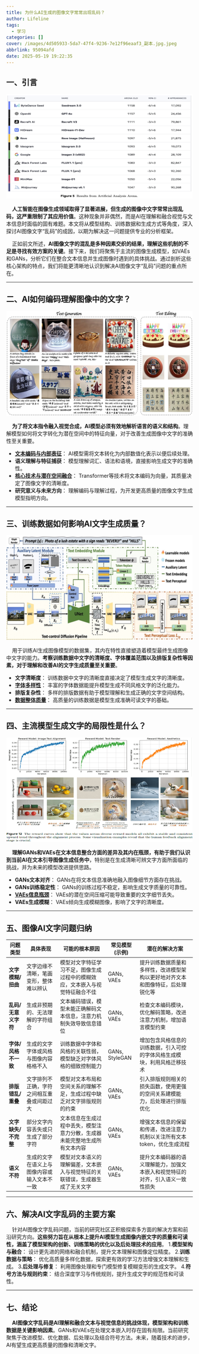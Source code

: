 ```yaml
---
title: 为什么AI生成的图像文字常常出现乱码？
author: Lifeline
tags:
  - 学习
categories: []
cover: /images/4d505933-5da7-47f4-9236-7e12f96eaaf3_副本.jpg.jpeg
abbrlink: 95094afd
date: 2025-05-19 19:22:35
---
```

## 一、引言

![1_副本_1747653719015.png](/images/1_%E5%89%AF%E6%9C%AC_1747653719015.png)

&nbsp;&nbsp;&nbsp;&nbsp;**人工智能在图像生成领域取得了显著进展，但生成的图像中文字常常出现乱码，这严重限制了其应用价值**。这种现象并非偶然，而是AI在理解和融合视觉与文本信息时面临的固有难题。本文将从模型结构、训练数据和生成方式等角度，深入探讨AI图像文字“乱码”的成因，以期为解决这一问题提供专业的分析框架。

&nbsp;&nbsp;&nbsp;&nbsp;正如前文所述，**AI图像文字的混乱是多种因素交织的结果，理解这些机制的不足是寻找有效方案的关键**。接下来，我们将聚焦于主流的图像生成模型，如VAEs和GANs，分析它们在整合文本信息并生成图像时遇到的具体挑战。通过剖析这些核心架构的特点，我们将能更清晰地认识到解决AI图像文字“乱码”问题的重点所在。

---

## 二、AI如何编码理解图像中的文字？

![2_副本.jpg_1747653724169.jpeg](/images/2_%E5%89%AF%E6%9C%AC.jpg_1747653724169.jpeg)

&nbsp;&nbsp;&nbsp;&nbsp;**为了将文本指令融入视觉合成，AI模型必须有效地解析语言的语义和结构**。理解模型如何将文字转化为潜在空间中的特征向量，对于改善生成图像中文字的准确性至关重要。

- **[文本编码与内部表征](https://zhuanlan.zhihu.com/p/1889256291467257812 "文本编码与内部表征")**： AI模型需将文本转化为内部数值化表示以便后续处理。
- **语义理解与特征捕获**： 模型理解词汇、语法和语境，直接影响生成文字的准确性。
- **[核心技术与潜在空间融合](https://blog.csdn.net/weixin_42211816/article/details/142326042 "核心技术与潜在空间融合")**： Transformer等技术将文本编码为向量，其质量决定了图像文字的清晰度。
- **研究意义与未来方向**： 理解编码与理解过程，为开发更高质量的图像文字生成模型指明方向。

---

## 三、训练数据如何影响AI文字生成质量？

![3_副本.jpg_1747653729100.jpeg](/images/3_%E5%89%AF%E6%9C%AC.jpg_1747653729100.jpeg)

&nbsp;&nbsp;&nbsp;&nbsp;用于训练AI生成图像模型的数据集，其内在特性直接塑造着模型最终生成图像中文字的能力。**考察训练数据中文字的清晰度、字体覆盖范围以及排版复杂性等因素，对于理解和改善AI的文字生成质量至关重要**。

- **文字清晰度**： 训练数据中文字的清晰度直接决定了模型生成文字的清晰度。
- **[字体多样性](https://mp.weixin.qq.com/s?__biz=MzkzMzI5MDE0Nw==&mid=2247498475&idx=2&sn=e54a30dddab27b1014489e34a4ea8dbe "字体多样性")**： 丰富的字体数据能提升模型生成不同风格文字的泛化能力。
- **排版复杂性**： 多样的排版数据有助于模型理解和生成正确的文字空间结构。
- **[数据整体质量](https://modelscope.cn/models/iic/cv_anytext_text_generation_editing/summary "数据整体质量")**： 高质量的训练数据是模型生成准确可读文字的基础。

---

## 四、主流模型生成文字的局限性是什么？

![3_副本_1747653734468.png](/images/3_%E5%89%AF%E6%9C%AC_1747653734468.png)

&nbsp;&nbsp;&nbsp;&nbsp;**理解GANs和VAEs在文本信息整合方面的差异及其内在瓶颈，有助于我们认识到当前AI在文本引导图像生成任务中**，特别是在生成清晰可辨文字方面所面临的挑战，并为未来的模型改进提供思路。

- **GANs文本对齐**： GANs在将文本信息准确地融入图像细节方面存在挑战。
- **GANs训练稳定性**： GANs的训练过程不稳定，影响生成文字质量的可靠性。
- **[VAEs信息瓶颈](https://blog.csdn.net/csdn_xmj/article/details/147308742 "VAEs信息瓶颈")**： VAEs的潜在空间压缩可能导致重要的文字细节丢失。
- **VAEs生成模糊**： VAEs倾向生成模糊图像，影响了文字的清晰度。

---

## 五、图像AI文字问题归纳

| 问题类型           | 具体表现                                     | 可能的根本原因                                                                 | 常见模型 (示例) | 潜在的解决方案                                                                 |
|--------------------|----------------------------------------------|------------------------------------------------------------------------------|---------------|---------------------------------------------------------------------------------|
| **文字模糊/扭曲** | 文字边缘不清晰，笔画变形，整体难以辨认           | 模型对文字特征学习不足，图像生成过程中的模糊效应，文本嵌入与视觉特征融合不佳       | GANs, VAEs    | 提升训练数据质量和多样性，改进模型架构以更好地对齐文本和图像特征，后处理锐化等     |
| **乱码/无意义字符** | 生成非预期的、无法理解的字符组合               | 文本编码错误，模型未能正确解码文本信息，注意力机制失效导致信息错位             | GANs, VAEs    | 检查文本编码模块，优化解码策略，改进注意力机制，增加语言模型约束                |
| **字体/风格不一致** | 生成的文字字体或风格与图像内容格格不入           | 训练数据中字体和风格的关联性弱，模型缺乏对字体风格的细致控制能力               | GANs, StyleGAN | 增加包含风格信息的训练数据，引入可控的字体风格生成模块，利用风格迁移技术          |
| **排版错乱/重叠** | 文字排列不正确，字符之间相互重叠或间距过大     | 模型对文本布局和空间关系的理解不足，生成过程中缺乏对文字排版规则的约束         | GANs, VAEs    | 引入排版规则相关的损失函数，使用更强的空间关系建模能力，后处理进行排版优化      |
| **文字缺失/不完整** | 部分文字内容丢失或只生成了部分字符             | 文本信息在生成过程中丢失，模型注意力分散，生成器未能完整地生成所有文本内容     | GANs, VAEs    | 增强文本信息的保留和传递，改进注意力机制以关注所有文本token，优化生成流程        |
| **语义不符** | 生成的文字在语义上与图像内容或输入文本不一致   | 模型对文本语义的理解偏差，文本嵌入与视觉特征的关联错误，生成器生成了无关文字 | GANs, VAEs    | 提升文本编码器的语义理解能力，加强文本嵌入和视觉特征的对齐，引入语义一致性损失 |

---

## 六、解决AI文字乱码的主要方案

&nbsp;&nbsp;&nbsp;&nbsp;针对AI图像文字乱码问题，当前的研究社区正积极探索多方面的解决方案和前沿研究方向。**这些努力旨在从根本上提升AI模型生成图像内嵌文字的质量和可读性，涵盖了模型架构的创新、训练策略的优化以及后处理技术的应用**。
1.**模型架构与融合**： 设计更先进的网络和融合机制，提升文本理解和图像定位精度。
2.**训练数据与策略**： 优化高质量多样化数据，探索更有效的学习方法增强文本理解和生成。
3.**后处理与修复**： 利用图像处理和专门模型修复模糊变形的生成文字。
4.**符号方法与规则约束**： 结合深度学习与传统规则，提升生成文字的规范性和可读性。

---

## 七、结论

&nbsp;&nbsp;&nbsp;&nbsp;**AI图像文字乱码是AI理解和融合文本与视觉信息的挑战体现，模型架构和训练数据是关键影响因素**。GANs和VAEs在处理文本嵌入时存在固有局限。当前研究聚焦于改进模型、优化数据、后处理以及结合符号方法。未来，随着技术的进步，AI有望生成更高质量的图像和清晰文字。

